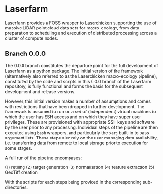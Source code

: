 # Laserfarm
Laserfarm provides a FOSS wrapper to [Laserchicken](https://github.com/eEcoLiDAR/laserchicken) supporting the use of
massive LiDAR point cloud data sets for macro-ecology, from data preparation to scheduling and execution
of distributed processing across a cluster of compute nodes.

## Branch 0.0.0
The 0.0.0 branch constitutes the departure point for the full development of Laserfarm as a python package. The initial version of the framework (alternatively also referred to as the Laserchicken macro-ecology pipeline), constituted by the code and scripts in this 0.0.0 branch of the Laserfarm repository, is fully functional and forms the basis for the subsequent development and release versions.

However, this initial version makes a number of assumptions and comes with restrictions that have been dropped in further development.
The framework is assumed to run on a set of (independent) virtual machines to which the user has SSH access and on which they have super user privileges. These are provisioned with appropriate SSH keys and software by the user prior to any processing.
Individual steps of the pipeline are then executed using `bash` wrappers, and particularly the `xarg` built-in to pass argument lists.
These steps also rely on the user managing data availability, i.e. transferring data from remote to local storage prior to execution for some stages.

A full run of the pipeline encompases:

(1) retiling
(2) target generation
(3) normalisation
(4) feature extraction
(5) GeoTiff creation

With the scripts for each steps being provided in the corresponding sub-directories.
